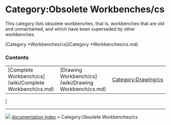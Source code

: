 # Category:Obsolete Workbenches/cs
This category lists obsolete workbenches, that is, workbenches that are old and unmaintained, and which have been superseded by other workbenches.

[Category   *Workbenches/cs](Category   *Workbenches/cs.md)

### Contents

|     |     |     |
| --- | --- | --- |
| [Complete Workbench/cs](wiki/Complete Workbench/cs.md) | [Drawing Workbench/cs](wiki/Drawing Workbench/cs.md) | [Category:Drawing/cs](wiki/Category_Drawing/cs.md) |
|



---
![](images/Right_arrow.png) [documentation index](../README.md) > Category:Obsolete Workbenches/cs
